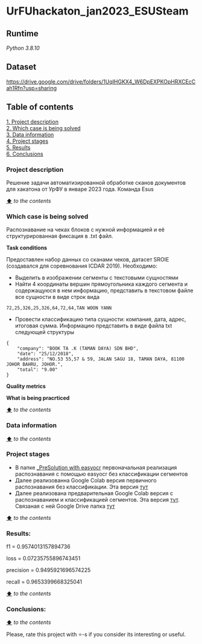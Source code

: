 # UrFUhackaton_jan2023_ESUSteam

## **Runtime**
*Python 3.8.10*

## **Dataset**
https://drive.google.com/drive/folders/1UqIHGKX4_W6DpEXPKOpHRXCEcCah1Rfn?usp=sharing

## **Table of contents**
[1. Project description](#project-description)  
[2. Which case is being solved](#which-case-is-being-solved)  
[3. Data information](#data-information)  
[4. Project stages](#project-stages)  
[5. Results](#results)  
[6. Conclusions](#conclusions)  

### **Project description**
Решение задачи автоматизированной обработке сканов документов для хакатона от УрФУ в январе 2023 года. Команда Esus

[**⬆**](#table-of-contents) *to the contents*


### **Which case is being solved**
Распознавание на чеках блоков с нужной информацией и её структурированная фиксация в .txt файл.

**Task conditions**

Предоставлен набор данных со сканами чеков, датасет SROIE (создавался для соревнования ICDAR 2019). Необходимо:
* Выделить в изображении сегменты с текстовыми сущностями
* Найти 4 координаты вершин прямоугольника каждого сегмента и содержащуюся в нем информацию, представить в текстовом файле все сущности в виде строк вида
```
72,25,326,25,326,64,72,64,TAN WOON YANN
```
* Провести классификацию типа сущности: компания, дата, адрес, итоговая сумма. Информацию представить в виде файла txt следующей структуры
```
{
	"company": "BOOK TA .K (TAMAN DAYA) SDN BHD",
	"date": "25/12/2018",
	"address": "NO.53 55,57 & 59, JALAN SAGU 18, TAMAN DAYA, 81100 JOHOR BAHRU, JOHOR.",
	"total": "9.00"
}
```

**Quality metrics**  
   

**What is being pracrticed**
   

[**⬆**](#table-of-contents) *to the contents*

### **Data information**
   

[**⬆**](#table-of-contents) *to the contents*

### **Project stages**
* В папке [_PreSolution with easyocr](https://github.com/vvkunitskiy/UrFUhackaton_jan2023_ESUSteam/tree/main/_PreSolution%20with%20easyocr) первоначальная реализация распознавания с помощью easyocr без классификации сегментов
* Далее реализованна Google Colab версия первичного распознавания без классификации. Эта версия [тут]()
* Далее реализована предварительная Google Colab версия с распознаванием и классификацией сегментов. Эта версия [тут](https://drive.google.com/file/d/1Yqz4HqlrKp3LJg3SZBEMr20zkCgqKUo0/view?usp=sharing). Связаная с ней Google Drive папка [тут](https://drive.google.com/drive/folders/1UqIHGKX4_W6DpEXPKOpHRXCEcCah1Rfn?usp=sharing)

[**⬆**](#table-of-contents) *to the contents*

### **Results:**
f1 = 0.9574013157894736

loss = 0.07235755896743451

precision = 0.9495921696574225

recall = 0.9653399668325041

[**⬆**](#table-of-contents) *to the contents*

### **Conclusions:**
   

[**⬆**](#table-of-contents) *to the contents*


Please, rate this project with ⭐️-s if you consider its interesting or useful.

